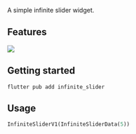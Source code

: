 <!--
This README describes the package. If you publish this package to pub.dev,
this README's contents appear on the landing page for your package.

For information about how to write a good package README, see the guide for
[writing package pages](https://dart.dev/tools/pub/writing-package-pages).

For general information about developing packages, see the Dart guide for
[creating packages](https://dart.dev/guides/libraries/create-packages)
and the Flutter guide for
[developing packages and plugins](https://flutter.dev/to/develop-packages).
-->

A simple infinite slider widget.

## Features

![](http://mmbiz.qpic.cn/mmbiz_gif/OQRlA7Uf7SXvzRlibNyDrfvTiagsyiceGFA0Sriah80jEZUU0ia5fNIiau8lM2vRqibphcTiaN7vzFWaSK953Br3ZCHNXg/0?wx_fmt=gif)

## Getting started

`flutter pub add infinite_slider`

## Usage


```dart
InfiniteSliderV1(InfiniteSliderData(5))
```
